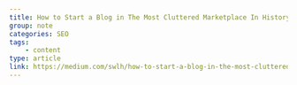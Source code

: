 ```yaml
---
title: How to Start a Blog in The Most Cluttered Marketplace In History
group: note
categories: SEO
tags:
    - content
type: article
link: https://medium.com/swlh/how-to-start-a-blog-in-the-most-cluttered-marketplace-in-history-ef50db328a09
---
```

